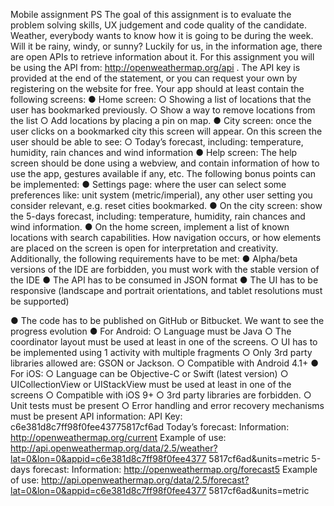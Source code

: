  Mobile assignment PS
The goal of this assignment is to evaluate the problem solving skills, UX judgement and code quality of the candidate.
Weather, everybody wants to know how it is going to be during the week. Will it be rainy, windy, or sunny? Luckily for us, in the information age, there are open APIs to retrieve information about it.
For this assignment you will be using the API from:  http://openweathermap.org/api . The API key is provided at the end of the statement, or you can request your own by registering on the website for free.
Your app should at least contain the following screens:
● Home screen:
○ Showing a list of locations that the user has bookmarked previously.
○ Show a way to remove locations from the list
○ Add locations by placing a pin on map.
● City screen: once the user clicks on a bookmarked city this screen will appear. On this screen the user should be able to see:
○ Today’s forecast, including: temperature, humidity, rain chances and wind information
● Help screen: The help screen should be done using a webview, and contain information of how to use the app, gestures available if any, etc.
The following bonus points can be implemented:
● Settings page: where the user can select some preferences like: unit system
(metric/imperial), any other user setting you consider relevant, e.g. reset cities
bookmarked.
● On the city screen: show the 5-days forecast, including: temperature, humidity, rain
chances and wind information.
● On the home screen, implement a list of known locations with search capabilities.
How navigation occurs, or how elements are placed on the screen is open for interpretation and creativity.
Additionally, the following requirements have to be met:
● Alpha/beta versions of the IDE are forbidden, you must work with the stable version of
the IDE
● The API has to be consumed in JSON format
● The UI has to be responsive (landscape and portrait orientations, and tablet resolutions
must be supported)
 
 ● The code has to be published on GitHub or Bitbucket. We want to see the progress evolution
● For Android:
○ Language must be Java
○ The coordinator layout must be used at least in one of the screens.
○ UI has to be implemented using 1 activity with multiple fragments
○ Only 3rd party libraries allowed are: GSON or Jackson.
○ Compatible with Android 4.1+
● For iOS:
○ Language can be Objective-C or Swift (latest version)
○ UICollectionView or UIStackView must be used at least in one of the screens
○ Compatible with iOS 9+
○ 3rd party libraries are forbidden.
○ Unit tests must be present
○ Error handling and error recovery mechanisms must be present
API information:
API Key: c6e381d8c7ff98f0fee43775817cf6ad
Today’s forecast:
Information:  http://openweathermap.org/current
Example of use: http://api.openweathermap.org/data/2.5/weather?lat=0&lon=0&appid=c6e381d8c7ff98f0fee4377 5817cf6ad&units=metric
5-days forecast:
Information:  http://openweathermap.org/forecast5
Example of use: http://api.openweathermap.org/data/2.5/forecast?lat=0&lon=0&appid=c6e381d8c7ff98f0fee4377 5817cf6ad&units=metric
      
